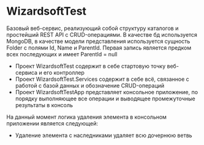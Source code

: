 # WizardsoftTest
Базовый веб-сервис, реализующий собой структуру каталогов и простейший REST API с CRUD-операциями.
В качестве бд используется MongoDB, в качестве модели представления используется сущность Folder с полями Id, Name и ParentId. Первая запись является предком всех последующих и имеет ParentId = null

- Проект WizardsoftTest содержит в себе стартовую точку веб-сервиса и его контроллер
- Проект WizardsoftTest.Services содержит в себе всё, связанное с работой с базой данных и обозначение CRUD-операций
- Проект WizardsoftTestApp представляет консольное приложение, по порядку выполняющее все операции и выводящее промежуточные результаты в консоль 

На данный момент логика удаления элемента в консольном приложении является следующей:
- Удаление элемента с наследниками удаляет всю дочернюю ветвь
